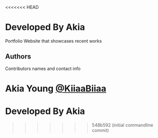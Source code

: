 <<<<<<< HEAD
# Developed By Akia

Portfolio Website that showcases recent works


## Authors

Contributors names and contact info

 Akia Young
[@KiiaaBiiaa](https://twitter.com/kiiaabiiaa)
=======
# Developed By Akia 


>>>>>>> 548b592 (initial commandline commit)

